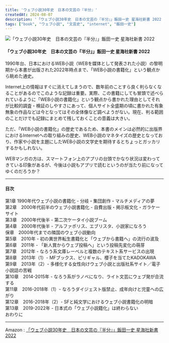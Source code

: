 ```yaml
---
title: 'ウェブ小説30年史　日本の文芸の『半分』'
createdAt: 2024-08-07
description: '「ウェブ小説30年史　日本の文芸の『半分』」飯田一史 星海社新書 2022 を読んだ。'
tags: ["book", "ウェブ小説", "文芸史", "internet", "飯田一史"]
---
```


![「ウェブ小説30年史　日本の文芸の『半分』」飯田一史 星海社新書 2022](https://i.gyazo.com/6f33e0f3f7e011579c6e5a22a3791bae.png)

####  「ウェブ小説30年史　日本の文芸の『半分』」飯田一史 星海社新書 2022

1990年台、日本におけるWEB小説（WEBを媒体として発表された小説）の黎明期から本書が出版された2022年時点まで、「WEB小説の書籍化」という観点から眺めた通史。

Internet上の情報はすぐに消えてしまうので、数年前のことすら良く判らなくなることがあるのでこのような記録は重要。実際、この書籍にしても冒頭で述べられているように「WEB小説の書籍化」という観点から書かれた理由としてそれが比較的調査・検証のしやすさにあって、個人サイト全盛期の頃に書かれた有象無象の作品などは今となってはその全体像など調べようがない。現在、判る範囲のことだけでも記録にまとめて残しておくことの意義は大きい。

ただ、「WEB小説の書籍化」の歴史であるため、本書のメインは必然的に出版界におけるInternetへの取り組みの歴史、WEB小説のマネタイズの歴史となっており、作家や小説を主題にしたWEB小説の文学史を期待するとちょっとガッカリするかもしれない。

WEBマンガの方は、スマートフォン上のアプリの台頭でかなり状況は変わってきている印象があるが、今後は小説もアプリで読むというのが当たり前になってゆくのだろうか？

--- 

#### 目次

第1章 1990年代ウェブ小説の書籍化 - 分岐・集団創作・マルチメディアの夢  
第2章　2000年代前半のウェブ小説書籍化 - 自費出版・掲示板文化・ガラケーサイト  
第3章　2000年代後半 - 第二次ケータイ小説ブーム  
第4章　2000年代後半 - アルファポリス、エブリスタ、小説家になろう  
保章　2000年代までの隣国のウェブ小説動向  
第5章　2010年 - 初の異世界転生書籍化と「ウェブから書籍へ」の流行の波及  
第6章　2011年 - 「新人賞からウェブ投稿へ」という投稿先変化の萌芽  
第7章　2012年 - なろう系文庫レーベルと複数のテキスト系サービスの出現  
第8章　2013年（1）- MFブックス、ピリギャル、櫻子を当てたKADOKAWA  
第9章　2013年（2）- 多様化する女性向けウェブ小説と出版社系サイト／電子小説誌の苦戦  
第10章　2014-2015年 - なろう系がラノベになり、ライト文芸にウェブ発が合流する  
第11章　2016-2018年（1）- なろうダイジェスト版禁止、成年向けと児童への広がり  
第12章　2016-2018年（2）- SFと純文学におけるウェブ小説書籍化の明暗  
第13章　2019-2022年 - 日本式の「ウェブ小説籍化」は終わらない  
おわりに

---

Amazon : [「ウェブ小説30年史　日本の文芸の『半分』」飯田一史 星海社新書 2022](https://www.amazon.co.jp/dp/406528404X)    
